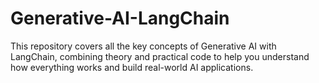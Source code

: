 # Generative-AI-LangChain
This repository covers all the key concepts of Generative AI with LangChain, combining theory and practical code to help you understand how everything works and build real-world AI applications.
